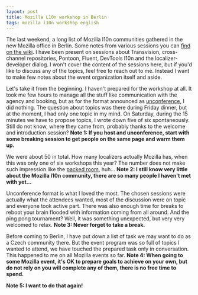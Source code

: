 ```yaml
---
layout: post
title: Mozilla L10n workshop in Berlin
tags: mozilla l10n workshop english
---
```


The last weekend, a long list of Mozilla l10n communities gathered in the new Mozilla office in Berlin. Some notes from various sessions you can [find on the wiki](https://wiki.mozilla.org/L10n:Meetings/2017_Berlin_Workshop). I have been present on sessions about Transvision, cross-channel repositories, Pontoon, Fluent, DevTools l10n and the localizer-developer dialog. I won't cover the content of the sessions here, but if you'd like to discuss any of the topics, feel free to reach out to me. Instead I want to make few notes about the event organization itself and aside.

Let's take it from the beginning. I haven't prepared for the workshop at all. It took me few hours to manage all the stuff like communication with the agency and booking, but as for the format announced as [unconference](http://unconference.net/), I did nothing. The question about topics was there during Friday dinner, but at the moment, I had only one topic in my mind. On Saturday, during the 15 minutes we have to propose topics, I wrote down five of six spontaneously. Still do not know, where they came from, probably thanks to the welcome and introduction session? **Note 1: If you host and unconference, start with some breaking session to get people on the same page and warm them up.**

We were about 50 in total. How many localizers actually Mozilla has, when this was only one of six workshops this year? The number does not make such impression like the [packed room](https://twitter.com/t_chevalier/status/911518756576296960/photo/1), huh... **Note 2: I still know very little about the Mozilla l10n community, there are so many people I haven't met with yet...**

Unconference format is what I loved the most. The chosen sessions were actually what the attendees wanted, most of the discussion were on topic and everyone took active part. There was also enough time for breaks to reboot your brain flooded with information coming from all around. And the ping pong tournament? Well, it was something unexpected, but very very welcomed to relax. **Note 3: Never forget to take a break.**

Before coming to Berlin, I have put down a list of task we may want to do as a Czech community there. But the event program was so full of topics I wanted to attend, we have touched the prepared task only in conversation. This happened to me on all Mozilla events so far. **Note 4: When going to some Mozilla event, it's OK to prepare goals to achieve on your own, but do not rely on you will complete any of them, there is no free time to spend.**

**Note 5: I want to do that again!**


